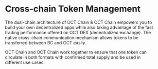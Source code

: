 # Cross-chain Token Management

The dual-chain architecture of OCT Chain & OCT Chain empowers you to build your own decentralized apps while also taking advantage of the fast trading performance offered on OCT DEX (decentralized exchange). The native cross-chain communication mechanism allows tokens to be transferred between BC and OCT easily.

OCT Chain and OCT Chain work together to ensure that one token can circulate in both formats with confirmed total supply and be used in different use cases.



